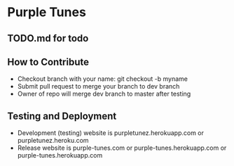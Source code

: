 # Purple Tunes

## TODO.md for todo

## How to Contribute
- Checkout branch with your name:  git checkout -b myname
- Submit pull request to merge your branch to dev branch
- Owner of repo will merge dev branch to master after testing

## Testing and Deployment
- Development (testing) website is purpletunez.herokuapp.com or purpletunez.heroku.com
- Release website is purple-tunes.com or purple-tunes.herokuapp.com or purple-tunes.herokuapp.com
